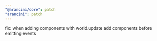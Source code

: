 ```yaml
---
"@arancini/core": patch
"arancini": patch
---
```


fix: when adding components with world.update add components before emitting events
